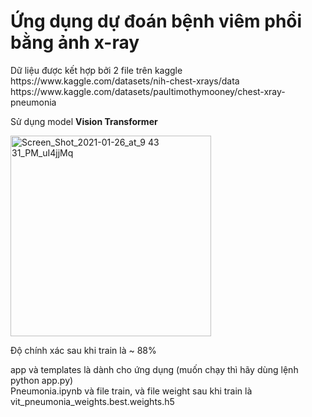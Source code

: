 <div><h1>Ứng dụng dự đoán bệnh viêm phổi bằng ảnh x-ray</h1></div>
<div>Dữ liệu được kết hợp bởi 2 file trên kaggle</div>
https://www.kaggle.com/datasets/nih-chest-xrays/data <br/>
https://www.kaggle.com/datasets/paultimothymooney/chest-xray-pneumonia <br/>

Sử dụng model <b>Vision Transformer</b> <br/>

<img width="321" alt="Screen_Shot_2021-01-26_at_9 43 31_PM_uI4jjMq" src="https://github.com/user-attachments/assets/29aeb572-aae3-4c05-93df-39190cc07f73" />
<br/>

Độ chính xác sau khi train là ~ 88% <br/>

<div>app và templates là dành cho ứng dụng (muốn chạy thì hãy dùng lệnh python app.py)</div>
<div>Pneumonia.ipynb và file train, và file weight sau khi train là vit_pneumonia_weights.best.weights.h5</div>

